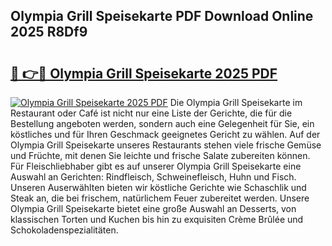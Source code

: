 ## Olympia Grill Speisekarte PDF Download Online 2025 R8Df9

# <h2><a href="http://gc5s6aa.nevu.top/?p=Olympia+Grill+Speisekarte">🔗 👉🔴 Olympia Grill Speisekarte 2025 PDF</a></h2>

[![Olympia Grill Speisekarte 2025 PDF](https://i.imgur.com/dBaPXMq.png)](http://gc5s6aa.nevu.top/?p=Olympia+Grill+Speisekarte)
Die Olympia Grill Speisekarte im Restaurant oder Café ist nicht nur eine Liste der Gerichte, die für die Bestellung angeboten werden, sondern auch eine Gelegenheit für Sie, ein köstliches und für Ihren Geschmack geeignetes Gericht zu wählen. Auf der Olympia Grill Speisekarte unseres Restaurants stehen viele frische Gemüse und Früchte, mit denen Sie leichte und frische Salate zubereiten können. Für Fleischliebhaber gibt es auf unserer Olympia Grill Speisekarte eine Auswahl an Gerichten: Rindfleisch, Schweinefleisch, Huhn und Fisch. Unseren Auserwählten bieten wir köstliche Gerichte wie Schaschlik und Steak an, die bei frischem, natürlichem Feuer zubereitet werden. Unsere Olympia Grill Speisekarte bietet eine große Auswahl an Desserts, von klassischen Torten und Kuchen bis hin zu exquisiten Crème Brûlée und Schokoladenspezialitäten.

